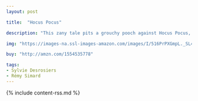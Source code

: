 ```yaml
---
layout: post

title:  "Hocus Pocus"

description: "This zany tale pits a grouchy pooch against Hocus Pocus, a mischievous blue bunny who lives in a magician’s hat. When Hocus Pocus spots a bunch of tantalizing carrots poking out of a shopping bag, he decides he must have them. But to reach the kitchen counter, he must risk waking Dog, a pet canine who snoozes nearby. Tiptoeing in a pair of bunny slippers works beautifully at first—until a peanut shell gets crunched loudly underfoot. Soon, Dog is wide awake, and the two begin a hilarious battle, trading victories and defeats and ultimately attracting the attention of the none-too-pleased magician."

img: "https://images-na.ssl-images-amazon.com/images/I/516PrPXGmpL._SL480_.jpg"

buy: "http://amzn.com/1554535778"

tags:
- Sylvie Desrosiers
- Rémy Simard
---
```


{% include content-rss.md %}